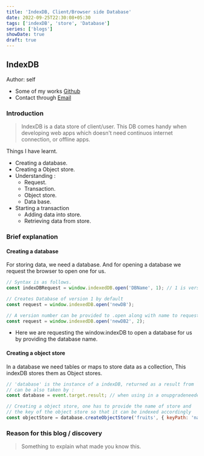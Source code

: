 ```yaml
---
title: 'IndexDB, Client/Browser side Database'
date: 2022-09-25T22:30:08+05:30
tags: ['indexDB', 'store', 'Database']
series: ['blogs']
showDate: true
draft: true
---
```


## IndexDB

Author: self

- Some of my works [Github](https://github.com/rex-suresh)
- Contact through [Email](psureshk9@gmail.com)

### Introduction

> IndexDB is a data store of client/user. This DB comes handy when developing web apps which doesn't need continuos internet connection, or offline apps.

Things I have learnt.

- Creating a database.
- Creating a Object store.
- Understanding :
  - Request.
  - Transaction.
  - Object store.
  - Data base.
- Starting a transaction
  - Adding data into store.
  - Retrieving data from store.

### Brief explanation

#### Creating a database

For storing data, we need a database. And for opening a database we request the browser to open one for us.

```js
// Syntax is as follows.
const indexDBRequest = window.indexedDB.open('DBName', 1); // 1 is version number

// Creates Database of version 1 by default
const request = window.indexedDB.open('newDB');

// A version number can be provided to .open along with name to request for that version database.
const request = window.indexedDB.open('newDB2', 2);
```

- Here we are requesting the window.indexDB to open a database for us by providing the database name.

#### Creating a object store

In a database we need tables or maps to store data as a collection, This indexDB stores them as Object stores.

```js
// 'database' is the instance of a indexDB, returned as a result from `window.indexedDB.open` request.
// can be also taken by :
const database = event.target.result; // when using in a onupgradeneeded event or onsuccess event.

// Creating a object store, one has to provide the name of store and
// the key of the object store so that it can be indexed accordingly
const objectStore = database.createObjectStore('fruits', { keyPath: 'name' });
```

### Reason for this blog / discovery

> Something to explain what made you know this.
